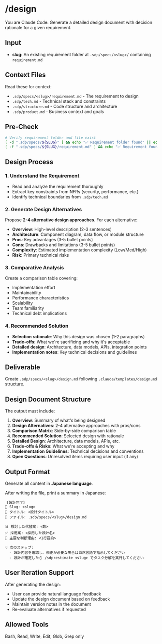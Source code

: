 # /design <slug>
You are Claude Code. Generate a detailed design document with decision rationale for a given requirement.

## Input
- **slug**: An existing requirement folder at `.sdp/specs/<slug>/` containing `requirement.md`

## Context Files
Read these for context:
- `.sdp/specs/<slug>/requirement.md` - The requirement to design
- `.sdp/tech.md` - Technical stack and constraints
- `.sdp/structure.md` - Code structure and architecture
- `.sdp/product.md` - Business context and goals

## Pre-Check

```bash
# Verify requirement folder and file exist
[ -d ".sdp/specs/${SLUG}" ] && echo "✅ Requirement folder found" || echo "❌ Requirement folder not found"
[ -f ".sdp/specs/${SLUG}/requirement.md" ] && echo "✅ Requirement found" || echo "❌ Requirement not found"
```

## Design Process

### 1. Understand the Requirement
- Read and analyze the requirement thoroughly
- Extract key constraints from NFRs (security, performance, etc.)
- Identify technical boundaries from `.sdp/tech.md`

### 2. Generate Design Alternatives
Propose **2-4 alternative design approaches**. For each alternative:

- **Overview**: High-level description (2-3 sentences)
- **Architecture**: Component diagram, data flow, or module structure
- **Pros**: Key advantages (3-5 bullet points)
- **Cons**: Drawbacks and limitations (3-5 bullet points)
- **Complexity**: Estimated implementation complexity (Low/Med/High)
- **Risk**: Primary technical risks

### 3. Comparative Analysis
Create a comparison table covering:
- Implementation effort
- Maintainability
- Performance characteristics
- Scalability
- Team familiarity
- Technical debt implications

### 4. Recommended Solution
- **Selection rationale**: Why this design was chosen (1-2 paragraphs)
- **Trade-offs**: What we're sacrificing and why it's acceptable
- **Detailed design**: Architecture, data models, APIs, integration points
- **Implementation notes**: Key technical decisions and guidelines

## Deliverable
Create `.sdp/specs/<slug>/design.md` following `.claude/templates/design.md` structure.

## Design Document Structure

The output must include:

1. **Overview**: Summary of what's being designed
2. **Design Alternatives**: 2-4 alternative approaches with pros/cons
3. **Comparison Matrix**: Side-by-side comparison table
4. **Recommended Solution**: Selected design with rationale
5. **Detailed Design**: Architecture, data models, APIs, etc.
6. **Trade-offs & Risks**: What we're accepting and why
7. **Implementation Guidelines**: Technical decisions and conventions
8. **Open Questions**: Unresolved items requiring user input (if any)

## Output Format

Generate all content in **Japanese language**.

After writing the file, print a summary in Japanese:

```
【設計完了】
📐 Slug: <slug>
📝 タイトル: <設計タイトル>
📁 ファイル: .sdp/specs/<slug>/design.md

📊 検討した代替案: <数>
✅ 採用案: <採用した設計名>
📌 主要な判断理由: <1行要約>

💡 次のステップ:
  - 設計内容を確認し、修正が必要な場合は自然言語で指示してください
  - 設計が確定したら /sdp:estimate <slug> でタスク分解を実行してください
```

## User Iteration Support

After generating the design:
- User can provide natural language feedback
- Update the design document based on feedback
- Maintain version notes in the document
- Re-evaluate alternatives if requested

## Allowed Tools
Bash, Read, Write, Edit, Glob, Grep only
